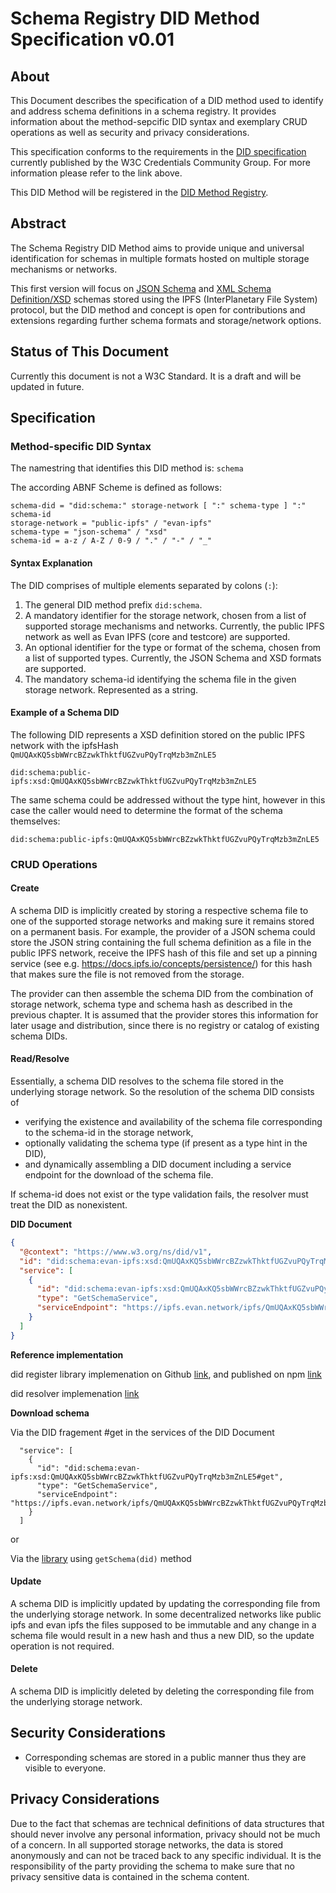 # Schema Registry DID Method Specification v0.01
## About

This Document describes the specification of a DID method used to identify and address schema definitions in a schema registry. It provides information about the method-sepcific DID syntax and exemplary CRUD operations as well as security and privacy considerations.

This specification conforms to the requirements in the [DID specification](https://w3c.github.io/did-core/) currently published by the W3C Credentials Community Group. For more information please refer to the link above. 

This DID Method will be registered in the [DID Method Registry](https://w3c-ccg.github.io/did-method-registry/#the-registry).

## Abstract

The Schema Registry DID Method aims to provide unique and universal identification for schemas in multiple formats hosted on multiple storage mechanisms or networks.

This first version will focus on [JSON Schema](https://json-schema.org/) and [XML Schema Definition/XSD](https://www.w3.org/TR/xmlschema11-1/) schemas stored using the IPFS (InterPlanetary File System) protocol, but the DID method and concept is open for contributions and extensions regarding further schema formats and storage/network options.

## Status of This Document

Currently this document is not a W3C Standard. It is a draft and will be updated in future.


## Specification
### Method-specific DID Syntax
The namestring that identifies this DID method is: ```schema```

The according ABNF Scheme is defined as follows: 
````
schema-did = "did:schema:" storage-network [ ":" schema-type ] ":" schema-id 
storage-network = "public-ipfs" / "evan-ipfs"
schema-type = "json-schema" / "xsd"
schema-id = a-z / A-Z / 0-9 / "." / "-" / "_"
````

#### Syntax Explanation

The DID comprises of multiple elements separated by colons (`:`):

1. The general DID method prefix `did:schema`.
1. A mandatory identifier for the storage network, chosen from a list of supported storage mechanisms and networks. Currently, the public IPFS network as well as Evan IPFS (core and testcore) are supported.
1. An optional identifier for the type or format of the schema, chosen from a list of supported types. Currently, the JSON Schema and XSD formats are supported.
1. The mandatory schema-id identifying the schema file in the given storage network. Represented as a string.

#### Example of a Schema DID

The following DID represents a XSD definition stored on the public IPFS network with the ipfsHash `QmUQAxKQ5sbWWrcBZzwkThktfUGZvuPQyTrqMzb3mZnLE5`

````
did:schema:public-ipfs:xsd:QmUQAxKQ5sbWWrcBZzwkThktfUGZvuPQyTrqMzb3mZnLE5
````

The same schema could be addressed without the type hint, however in this case the caller would need to determine the format of the schema themselves:

````
did:schema:public-ipfs:QmUQAxKQ5sbWWrcBZzwkThktfUGZvuPQyTrqMzb3mZnLE5
````

### CRUD Operations
#### Create

A schema DID is implicitly created by storing a respective schema file to one of the supported storage networks and making sure it remains stored on a permanent basis. For example, the provider of a JSON schema could store the JSON string containing the full schema definition as a file in the public IPFS network, receive the IPFS hash of this file and set up a pinning service (see e.g. https://docs.ipfs.io/concepts/persistence/) for this hash that makes sure the file is not removed from the storage.

The provider can then assemble the schema DID from the combination of storage network, schema type and schema hash as described in the previous chapter. It is assumed that the provider stores this information for later usage and distribution, since there is no registry or catalog of existing schema DIDs.

#### Read/Resolve

Essentially, a schema DID resolves to the schema file stored in the underlying storage network. So the resolution of the schema DID consists of

* verifying the existence and availability of the schema file corresponding to the schema-id in the storage network,
* optionally validating the schema type (if present as a type hint in the DID),
* and dynamically assembling a DID document including a service endpoint for the download of the schema file.

If schema-id does not exist or the type validation fails, the resolver must treat the DID as nonexistent.

**DID Document**
````json
{
  "@context": "https://www.w3.org/ns/did/v1",
  "id": "did:schema:evan-ipfs:xsd:QmUQAxKQ5sbWWrcBZzwkThktfUGZvuPQyTrqMzb3mZnLE5",
  "service": [
    {
      "id": "did:schema:evan-ipfs:xsd:QmUQAxKQ5sbWWrcBZzwkThktfUGZvuPQyTrqMzb3mZnLE5#get",
      "type": "GetSchemaService",
      "serviceEndpoint": "https://ipfs.evan.network/ipfs/QmUQAxKQ5sbWWrcBZzwkThktfUGZvuPQyTrqMzb3mZnLE5"
    }
  ]
}
````

**Reference implementation**

did register library implemenation on Github [link](https://github.com/51nodes/schema-registry-did-crud),
and published on npm [link](https://www.npmjs.com/package/@51nodes/decentralized-schema-registry)

did resolver implemenation [link](https://github.com/51nodes/schema-registry-did-resolver)

**Download schema**

Via the DID fragement #get in the services of the DID Document
````
  "service": [
    {
      "id": "did:schema:evan-ipfs:xsd:QmUQAxKQ5sbWWrcBZzwkThktfUGZvuPQyTrqMzb3mZnLE5#get",
      "type": "GetSchemaService",
      "serviceEndpoint": "https://ipfs.evan.network/ipfs/QmUQAxKQ5sbWWrcBZzwkThktfUGZvuPQyTrqMzb3mZnLE5"
    }
  ]
````
or

Via the [library](https://www.npmjs.com/package/@51nodes/decentralized-schema-registry) using `getSchema(did)` method

#### Update

A schema DID is implicitly updated by updating the corresponding file from the underlying storage network. In some decentralized networks like public ipfs and evan ipfs the files supposed to be immutable and any change in a schema file would result in a new hash and thus a new DID, so the update operation is not required.

#### Delete

A schema DID is implicitly deleted by deleting the corresponding file from the underlying storage network.

## Security Considerations

- Corresponding schemas are stored in a public manner thus they are visible to everyone. 

## Privacy Considerations

Due to the fact that schemas are technical definitions of data structures that should never involve any personal information, privacy should not be much of a concern. In all supported storage networks, the data is stored anonymously and can not be traced back to any specific individual. It is the responsibility of the party providing the schema to make sure that no privacy sensitive data is contained in the schema content.
